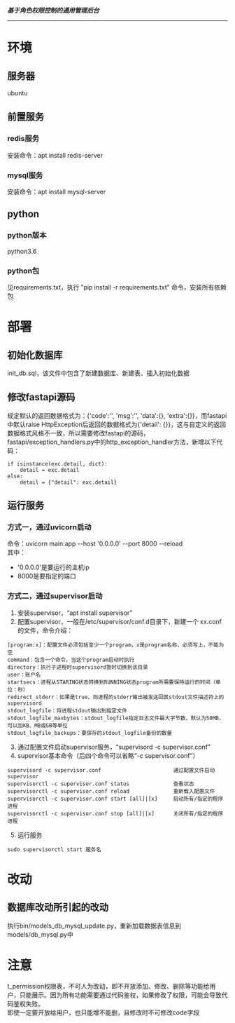 ***基于角色权限控制的通用管理后台***  

****

# 环境
## 服务器
ubuntu

## 前置服务
### redis服务
安装命令：apt install redis-server

### mysql服务
安装命令：apt install mysql-server


## python
### python版本
python3.6

### python包
见requirements.txt，执行 ”pip install -r requirements.txt” 命令，安装所有依赖包

# 部署
## 初始化数据库
init_db.sql，该文件中包含了新建数据库、新建表、插入初始化数据

## 修改fastapi源码
规定默认的返回数据格式为：{'code':'', 'msg':'', 'data':{}, 'extra':{}}，而fastapi中默认raise HttpException后返回的数据格式为{'detail': {}}，这与自定义的返回数据格式风格不一致，所以需要修改fastapi的源码，fastapi/exception_handlers.py中的http_exception_handler方法，新增以下代码：
```
if isinstance(exc.detail, dict):
    detail = exc.detail
else:
    detail = {"detail": exc.detail}
```

## 运行服务
### 方式一，通过uvicorn启动
命令：uvicorn main:app --host '0.0.0.0' --port 8000 --reload  
其中：
* '0.0.0.0'是要运行的主机ip
* 8000是要指定的端口

### 方式二，通过supervisor启动
1. 安装supervisor，“apt install supervisor”
2. 配置supervisor，一般在/etc/supervisor/conf.d目录下，新建一个 xx.conf的文件，命令介绍：
```
[program:x]：配置文件必须包括至少一个program，x是program名称，必须写上，不能为空
command：包含一个命令，当这个program启动时执行
directory：执行子进程时supervisord暂时切换到该目录
user：账户名
startsecs：进程从STARING状态转换到RUNNING状态program所需要保持运行的时间（单位：秒）
redirect_stderr：如果是true，则进程的stderr输出被发送回其stdout文件描述符上的supervisord
stdout_logfile：将进程stdout输出到指定文件
stdout_logfile_maxbytes：stdout_logfile指定日志文件最大字节数，默认为50MB，可以加KB、MB或GB等单位
stdout_logfile_backups：要保存的stdout_logfile备份的数量
```
3. 通过配置文件启动supervisor服务，“supervisord -c supervisor.conf”
4. supervisor基本命令（后四个命令可以省略“-c supervisor.conf”）
```commandline
supervisord -c supervisor.conf                       通过配置文件启动supervisor
supervisorctl -c supervisor.conf status              查看状态
supervisorctl -c supervisor.conf reload              重新载入配置文件
supervisorctl -c supervisor.conf start [all]|[x]     启动所有/指定的程序进程
supervisorctl -c supervisor.conf stop [all]|[x]      关闭所有/指定的程序进程 
```
5. 运行服务
```commandline
sudo supervisorctl start 服务名
```

# 改动
## 数据库改动所引起的改动
执行bin/models_db_mysql_update.py，重新加载数据表信息到models/db_mysql.py中

# 注意
t_permission权限表，不可人为改动，即不开放添加、修改、删除等功能给用户，只能展示。因为所有功能需要通过代码鉴权，如果修改了权限，可能会导致代码鉴权失败。  
即使一定要开放给用户，也只能增不能删，且修改时不可修改code字段
